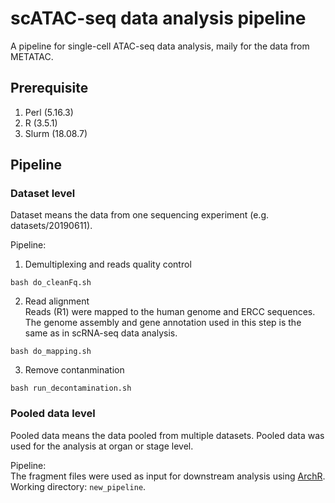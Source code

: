 # scATAC-seq data analysis pipeline
A pipeline for single-cell ATAC-seq data analysis, maily for the data from METATAC.

## Prerequisite
1. Perl (5.16.3)  
2. R (3.5.1)  
3. Slurm (18.08.7)

## Pipeline
### Dataset level
Dataset means the data from one sequencing experiment (e.g. datasets/20190611).

Pipeline:
1. Demultiplexing and reads quality control  
```
bash do_cleanFq.sh
```
2. Read alignment  
Reads (R1) were mapped to the human genome and ERCC sequences.  
The genome assembly and gene annotation used in this step is the same as in scRNA-seq data analysis.
```
bash do_mapping.sh
```
3. Remove contanmination  
```
bash run_decontamination.sh
```

### Pooled data level
Pooled data means the data pooled from multiple datasets. Pooled data was used for the analysis at organ or stage level.

Pipeline:  
The fragment files were used as input for downstream analysis using [ArchR](https://www.archrproject.com/).  
Working directory: `new_pipeline`.
